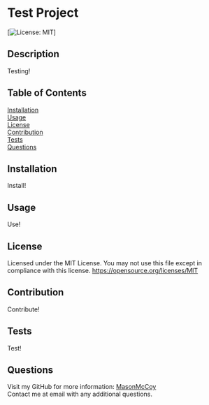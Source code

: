 # Test Project

  [![License: MIT](https://img.shields.io/badge/License-MIT-yellow.svg)]

  ## Description

  Testing!

  ## Table of Contents
  [Installation](#installation)  
  [Usage](#usage)  
  [License](#license)  
  [Contribution](#contribution)  
  [Tests](#tests)  
  [Questions](#questions)

  ## Installation 

  Install!

  ## Usage

  Use!

  ## License
    
  Licensed under the MIT License. You may not use this file except in compliance with this license.
  https://opensource.org/licenses/MIT

  ## Contribution

  Contribute!

  ## Tests

  Test!

  ## Questions

  Visit my GitHub for more information: [MasonMcCoy](https://github.com/MasonMcCoy/)  
  Contact me at email with any additional questions.
